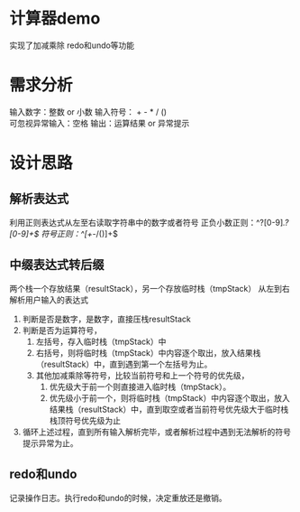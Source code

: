 # 计算器demo
实现了加减乘除 redo和undo等功能

# 需求分析
输入数字：整数 or 小数
输入符号： + - * / ()  
可忽视异常输入：空格
输出：运算结果 or 异常提示

# 设计思路
## 解析表达式
利用正则表达式从左至右读取字符串中的数字或者符号
正负小数正则：^?[0-9]*\.?[0-9]+$
符号正则：^[+-*/()]+$

## 中缀表达式转后缀
两个栈一个存放结果（resultStack），另一个存放临时栈（tmpStack）
从左到右解析用户输入的表达式
1. 判断是否是数字，是数字，直接压栈resultStack
2. 判断是否为运算符号，
   1. 左括号，存入临时栈（tmpStack）中
   2. 右括号，则将临时栈（tmpStack）中内容逐个取出，放入结果栈（resultStack）中，直到遇到第一个左括号为止。
   3. 其他加减乘除等符号，比较当前符号和上一个符号的优先级，
      1. 优先级大于前一个则直接进入临时栈（tmpStack）。
      2. 优先级小于前一个，则将临时栈（tmpStack）中内容逐个取出，放入结果栈（resultStack）中，直到取空或者当前符号优先级大于临时栈栈顶符号优先级为止
3. 循环上述过程，直到所有输入解析完毕，或者解析过程中遇到无法解析的符号提示异常为止。

## redo和undo
记录操作日志。执行redo和undo的时候，决定重放还是撤销。